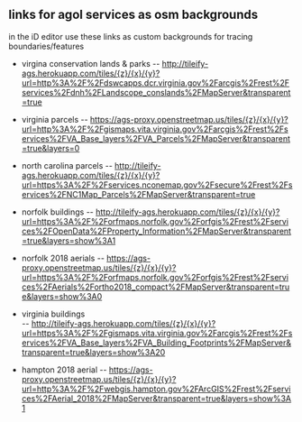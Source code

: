 ## links for agol services as osm backgrounds
in the iD editor use these links as custom backgrounds for tracing boundaries/features 

- virgina conservation lands & parks
-- http://tileify-ags.herokuapp.com/tiles/{z}/{x}/{y}?url=http%3A%2F%2Fdswcapps.dcr.virginia.gov%2Farcgis%2Frest%2Fservices%2Fdnh%2FLandscope_conslands%2FMapServer&transparent=true

- virginia parcels
-- https://ags-proxy.openstreetmap.us/tiles/{z}/{x}/{y}?url=http%3A%2F%2Fgismaps.vita.virginia.gov%2Farcgis%2Frest%2Fservices%2FVA_Base_layers%2FVA_Parcels%2FMapServer&transparent=true&layers=0  

- north carolina parcels
-- http://tileify-ags.herokuapp.com/tiles/{z}/{x}/{y}?url=https%3A%2F%2Fservices.nconemap.gov%2Fsecure%2Frest%2Fservices%2FNC1Map_Parcels%2FMapServer&transparent=true  

- norfolk buildings
-- http://tileify-ags.herokuapp.com/tiles/{z}/{x}/{y}?url=https%3A%2F%2Forfmaps.norfolk.gov%2Forfgis%2Frest%2Fservices%2FOpenData%2FProperty_Information%2FMapServer&transparent=true&layers=show%3A1  

- norfolk 2018 aerials
-- https://ags-proxy.openstreetmap.us/tiles/{z}/{x}/{y}?url=https%3A%2F%2Forfmaps.norfolk.gov%2Forfgis%2Frest%2Fservices%2FAerials%2Fortho2018_compact%2FMapServer&transparent=true&layers=show%3A0

- virginia buildings  
-- http://tileify-ags.herokuapp.com/tiles/{z}/{x}/{y}?url=https%3A%2F%2Fgismaps.vita.virginia.gov%2Farcgis%2Frest%2Fservices%2FVA_Base_layers%2FVA_Building_Footprints%2FMapServer&transparent=true&layers=show%3A20  

- hampton 2018 aerial
-- https://ags-proxy.openstreetmap.us/tiles/{z}/{x}/{y}?url=http%3A%2F%2Fwebgis.hampton.gov%2FArcGIS%2Frest%2Fservices%2FAerial_2018%2FMapServer&transparent=true&layers=show%3A1
